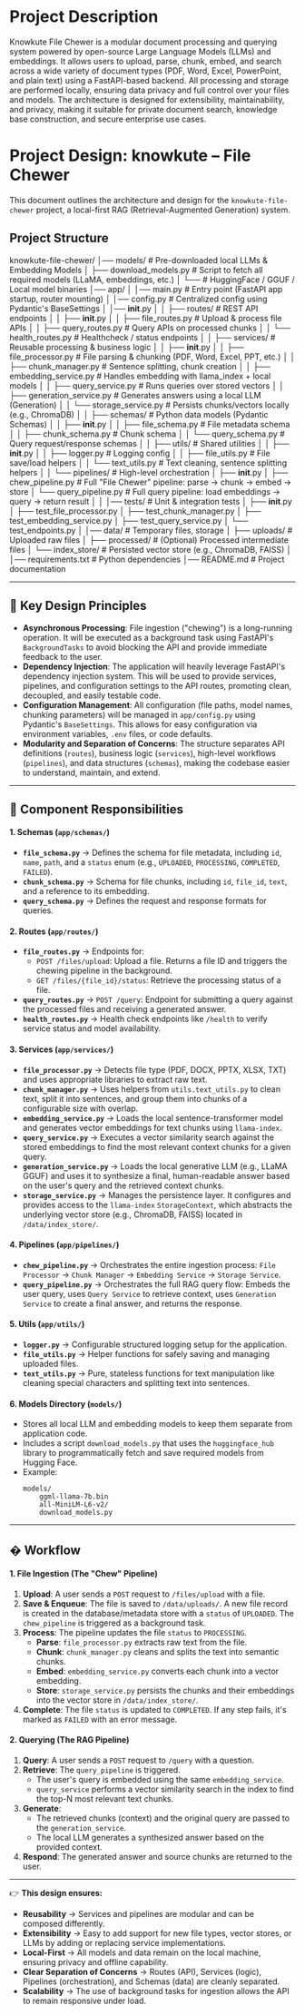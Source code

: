 # Project Description

Knowkute File Chewer is a modular document processing and querying system powered by open-source Large Language Models (LLMs) and embeddings. It allows users to upload, parse, chunk, embed, and search across a wide variety of document types (PDF, Word, Excel, PowerPoint, and plain text) using a FastAPI-based backend. All processing and storage are performed locally, ensuring data privacy and full control over your files and models. The architecture is designed for extensibility, maintainability, and privacy, making it suitable for private document search, knowledge base construction, and secure enterprise use cases.

# Project Design: knowkute – File Chewer

This document outlines the architecture and design for the `knowkute-file-chewer` project, a local-first RAG (Retrieval-Augmented Generation) system.

## Project Structure

knowkute-file-chewer/
│── models/                         # Pre-downloaded local LLMs & Embedding Models
│    ├── download_models.py         # Script to fetch all required models (LLaMA, embeddings, etc.)
│    └── <downloaded-model-folders> # HuggingFace / GGUF / Local model binaries
│── app/
│    │── main.py                    # Entry point (FastAPI app startup, router mounting)
│    │── config.py                  # Centralized config using Pydantic's BaseSettings
│    │── __init__.py
│
│    ├── routes/                    # REST API endpoints
│    │    ├── __init__.py
│    │    ├── file_routes.py        # Upload & process file APIs
│    │    ├── query_routes.py       # Query APIs on processed chunks
│    │    └── health_routes.py      # Healthcheck / status endpoints
│
│    ├── services/                  # Reusable processing & business logic
│    │    ├── __init__.py
│    │    ├── file_processor.py     # File parsing & chunking (PDF, Word, Excel, PPT, etc.)
│    │    ├── chunk_manager.py      # Sentence splitting, chunk creation
│    │    ├── embedding_service.py  # Handles embedding with llama_index + local models
│    │    ├── query_service.py      # Runs queries over stored vectors
│    │    ├── generation_service.py # Generates answers using a local LLM (Generation)
│    │    └── storage_service.py    # Persists chunks/vectors locally (e.g., ChromaDB)
│
│    ├── schemas/                   # Python data models (Pydantic Schemas)
│    │    ├── __init__.py
│    │    ├── file_schema.py         # File metadata schema
│    │    ├── chunk_schema.py        # Chunk schema
│    │    └── query_schema.py        # Query request/response schemas
│
│    ├── utils/                     # Shared utilities
│    │    ├── __init__.py
│    │    ├── logger.py             # Logging config
│    │    ├── file_utils.py         # File save/load helpers
│    │    └── text_utils.py         # Text cleaning, sentence splitting helpers
│
│    └── pipelines/                 # High-level orchestration
│         ├── __init__.py
│         ├── chew_pipeline.py      # Full "File Chewer" pipeline: parse -> chunk -> embed -> store
│         └── query_pipeline.py     # Full query pipeline: load embeddings → query → return result
│
│
│── tests/                          # Unit & integration tests
│    ├── __init__.py
│    ├── test_file_processor.py
│    ├── test_chunk_manager.py
│    ├── test_embedding_service.py
│    ├── test_query_service.py
│    └── test_endpoints.py
│
│── data/                           # Temporary files, storage
│    ├── uploads/                   # Uploaded raw files
│    ├── processed/                 # (Optional) Processed intermediate files
│    └── index_store/               # Persisted vector store (e.g., ChromaDB, FAISS)
│
│── requirements.txt                # Python dependencies
│── README.md                       # Project documentation

---

## 🔑 Key Design Principles

*   **Asynchronous Processing**: File ingestion ("chewing") is a long-running operation. It will be executed as a background task using FastAPI's `BackgroundTasks` to avoid blocking the API and provide immediate feedback to the user.
*   **Dependency Injection**: The application will heavily leverage FastAPI's dependency injection system. This will be used to provide services, pipelines, and configuration settings to the API routes, promoting clean, decoupled, and easily testable code.
*   **Configuration Management**: All configuration (file paths, model names, chunking parameters) will be managed in `app/config.py` using Pydantic's `BaseSettings`. This allows for easy configuration via environment variables, `.env` files, or code defaults.
*   **Modularity and Separation of Concerns**: The structure separates API definitions (`routes`), business logic (`services`), high-level workflows (`pipelines`), and data structures (`schemas`), making the codebase easier to understand, maintain, and extend.

---

## 🧩 Component Responsibilities

#### 1. Schemas (`app/schemas/`)
*   **`file_schema.py`** → Defines the schema for file metadata, including `id`, `name`, `path`, and a `status` enum (e.g., `UPLOADED`, `PROCESSING`, `COMPLETED`, `FAILED`).
*   **`chunk_schema.py`** → Schema for file chunks, including `id`, `file_id`, `text`, and a reference to its embedding.
*   **`query_schema.py`** → Defines the request and response formats for queries.

#### 2. Routes (`app/routes/`)
*   **`file_routes.py`** → Endpoints for:
    *   `POST /files/upload`: Upload a file. Returns a file ID and triggers the chewing pipeline in the background.
    *   `GET /files/{file_id}/status`: Retrieve the processing status of a file.
*   **`query_routes.py`** → `POST /query`: Endpoint for submitting a query against the processed files and receiving a generated answer.
*   **`health_routes.py`** → Health check endpoints like `/health` to verify service status and model availability.

#### 3. Services (`app/services/`)
*   **`file_processor.py`** → Detects file type (PDF, DOCX, PPTX, XLSX, TXT) and uses appropriate libraries to extract raw text.
*   **`chunk_manager.py`** → Uses helpers from `utils.text_utils.py` to clean text, split it into sentences, and group them into chunks of a configurable size with overlap.
*   **`embedding_service.py`** → Loads the local sentence-transformer model and generates vector embeddings for text chunks using `llama-index`.
*   **`query_service.py`** → Executes a vector similarity search against the stored embeddings to find the most relevant context chunks for a given query.
*   **`generation_service.py`** → Loads the local generative LLM (e.g., LLaMA GGUF) and uses it to synthesize a final, human-readable answer based on the user's query and the retrieved context chunks.
*   **`storage_service.py`** → Manages the persistence layer. It configures and provides access to the `llama-index` `StorageContext`, which abstracts the underlying vector store (e.g., ChromaDB, FAISS) located in `/data/index_store/`.

#### 4. Pipelines (`app/pipelines/`)
*   **`chew_pipeline.py`** → Orchestrates the entire ingestion process: `File Processor` → `Chunk Manager` → `Embedding Service` → `Storage Service`.
*   **`query_pipeline.py`** → Orchestrates the full RAG query flow: Embeds the user query, uses `Query Service` to retrieve context, uses `Generation Service` to create a final answer, and returns the response.

#### 5. Utils (`app/utils/`)
*   **`logger.py`** → Configurable structured logging setup for the application.
*   **`file_utils.py`** → Helper functions for safely saving and managing uploaded files.
*   **`text_utils.py`** → Pure, stateless functions for text manipulation like cleaning special characters and splitting text into sentences.

#### 6. Models Directory (`models/`)
*   Stores all local LLM and embedding models to keep them separate from application code.
*   Includes a script `download_models.py` that uses the `huggingface_hub` library to programmatically fetch and save required models from Hugging Face.
*   Example:
    ```
    models/
        ggml-llama-7b.bin
        all-MiniLM-L6-v2/
        download_models.py
    ```

---

## � Workflow

#### 1. File Ingestion (The "Chew" Pipeline)
1.  **Upload**: A user sends a `POST` request to `/files/upload` with a file.
2.  **Save & Enqueue**: The file is saved to `/data/uploads/`. A new file record is created in the database/metadata store with a `status` of `UPLOADED`. The `chew_pipeline` is triggered as a background task.
3.  **Process**: The pipeline updates the file `status` to `PROCESSING`.
    *   **Parse**: `file_processor.py` extracts raw text from the file.
    *   **Chunk**: `chunk_manager.py` cleans and splits the text into semantic chunks.
    *   **Embed**: `embedding_service.py` converts each chunk into a vector embedding.
    *   **Store**: `storage_service.py` persists the chunks and their embeddings into the vector store in `/data/index_store/`.
4.  **Complete**: The file `status` is updated to `COMPLETED`. If any step fails, it's marked as `FAILED` with an error message.

#### 2. Querying (The RAG Pipeline)
1.  **Query**: A user sends a `POST` request to `/query` with a question.
2.  **Retrieve**: The `query_pipeline` is triggered.
    *   The user's query is embedded using the same `embedding_service`.
    *   `query_service` performs a vector similarity search in the index to find the top-N most relevant text chunks.
3.  **Generate**:
    *   The retrieved chunks (context) and the original query are passed to the `generation_service`.
    *   The local LLM generates a synthesized answer based on the provided context.
4.  **Respond**: The generated answer and source chunks are returned to the user.

---

👉 **This design ensures:**
*   **Reusability** → Services and pipelines are modular and can be composed differently.
*   **Extensibility** → Easy to add support for new file types, vector stores, or LLMs by adding or replacing service implementations.
*   **Local-First** → All models and data remain on the local machine, ensuring privacy and offline capability.
*   **Clear Separation of Concerns** → Routes (API), Services (logic), Pipelines (orchestration), and Schemas (data) are cleanly separated.
*   **Scalability** → The use of background tasks for ingestion allows the API to remain responsive under load.
